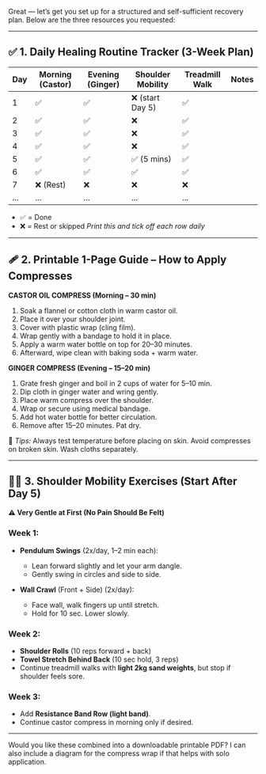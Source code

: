 Great — let’s get you set up for a structured and self-sufficient recovery plan. Below are the three resources you requested:

---

## ✅ 1. **Daily Healing Routine Tracker (3-Week Plan)**

| Day | Morning (Castor) | Evening (Ginger) | Shoulder Mobility | Treadmill Walk | Notes |
| --- | ---------------- | ---------------- | ----------------- | -------------- | ----- |
| 1   | ✅                | ✅                | ❌ (start Day 5)   | ✅              |       |
| 2   | ✅                | ✅                | ❌                 | ✅              |       |
| 3   | ✅                | ✅                | ❌                 | ✅              |       |
| 4   | ✅                | ✅                | ❌                 | ✅              |       |
| 5   | ✅                | ✅                | ✅ (5 mins)        | ✅              |       |
| 6   | ✅                | ✅                | ✅                 | ✅              |       |
| 7   | ❌ (Rest)         | ❌                | ❌                 | ❌              |       |
| ... | ...              | ...              | ...               | ...            |       |

* ✅ = Done
* ❌ = Rest or skipped
  *Print this and tick off each row daily*

---

## 🩹 2. **Printable 1-Page Guide – How to Apply Compresses**

**CASTOR OIL COMPRESS (Morning – 30 min)**

1. Soak a flannel or cotton cloth in warm castor oil.
2. Place it over your shoulder joint.
3. Cover with plastic wrap (cling film).
4. Wrap gently with a bandage to hold it in place.
5. Apply a warm water bottle on top for 20–30 minutes.
6. Afterward, wipe clean with baking soda + warm water.

**GINGER COMPRESS (Evening – 15–20 min)**

1. Grate fresh ginger and boil in 2 cups of water for 5–10 min.
2. Dip cloth in ginger water and wring gently.
3. Place warm compress over the shoulder.
4. Wrap or secure using medical bandage.
5. Add hot water bottle for better circulation.
6. Remove after 15–20 minutes. Pat dry.

📝 *Tips:* Always test temperature before placing on skin. Avoid compresses on broken skin. Wash cloths separately.

---

## 🧘‍♂️ 3. **Shoulder Mobility Exercises (Start After Day 5)**

**⚠️ Very Gentle at First (No Pain Should Be Felt)**

### Week 1:

* **Pendulum Swings** (2x/day, 1–2 min each):

  * Lean forward slightly and let your arm dangle.
  * Gently swing in circles and side to side.

* **Wall Crawl** (Front + Side) (2x/day):

  * Face wall, walk fingers up until stretch.
  * Hold for 10 sec. Lower slowly.

### Week 2:

* **Shoulder Rolls** (10 reps forward + back)
* **Towel Stretch Behind Back** (10 sec hold, 3 reps)
* Continue treadmill walks with **light 2kg sand weights**, but stop if shoulder feels sore.

### Week 3:

* Add **Resistance Band Row (light band)**.
* Continue castor compress in morning only if desired.

---

Would you like these combined into a downloadable printable PDF? I can also include a diagram for the compress wrap if that helps with solo application.
